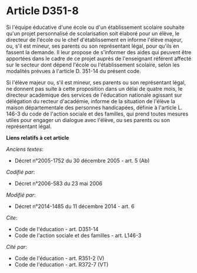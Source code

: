 # Article D351-8

Si l'équipe éducative d'une école ou d'un établissement scolaire souhaite qu'un projet personnalisé de scolarisation soit
élaboré pour un élève, le directeur de l'école ou le chef d'établissement en informe l'élève majeur, ou, s'il est mineur, ses
parents ou son représentant légal, pour qu'ils en fassent la demande. Il leur propose de s'informer des aides qui peuvent
être apportées dans le cadre de ce projet auprès de l'enseignant référent affecté sur le secteur dont dépend l'école ou
l'établissement scolaire, selon les modalités prévues à l'article D. 351-14 du présent code. 

Si l'élève majeur ou, s'il est mineur, ses parents ou son représentant légal, ne donnent pas suite à cette proposition dans
un délai de quatre mois, le directeur académique des services de l'éducation nationale agissant sur délégation du recteur
d'académie, informe de la situation de l'élève la maison départementale des personnes handicapées, définie à l'article L.
146-3 du code de l'action sociale et des familles, qui prend toutes mesures utiles pour engager un dialogue avec l'élève, ou
ses parents ou son représentant légal.

**Liens relatifs à cet article**

_Anciens textes_:

  - Décret n°2005-1752 du 30 décembre 2005 - art. 5 (Ab)

_Codifié par_:

  - Décret n°2006-583 du 23 mai 2006

_Modifié par_:

  - Décret n°2014-1485 du 11 décembre 2014 - art. 6

_Cite_:

  - Code de l'éducation - art. D351-14
  - Code de l'action sociale et des familles - art. L146-3

_Cité par_:

  - Code de l'éducation - art. R351-2 (V)
  - Code de l'éducation - art. R372-7 (VT)
